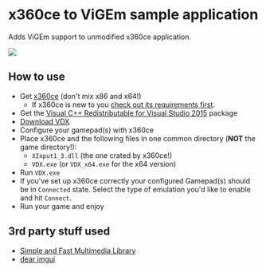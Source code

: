 # x360ce to ViGEm sample application
Adds ViGEm support to unmodified x360ce application.

![](https://lh3.googleusercontent.com/-hkVia9DAzRA/WagauZ7JsZI/AAAAAAAAAQ0/emEbEHo4PjMvkIzTvx9EPkabw34xlJbOwCHMYCw/s0/VDX_2017-08-31_16-18-32.png)

## How to use
- Get [x360ce](https://github.com/x360ce/x360ce#download) (don't mix x86 and x64!)
  - If x360ce is new to you [check out its requirements first](https://github.com/x360ce/x360ce#system-requirements).
- Get the [Visual C++ Redistributable for Visual Studio 2015](https://www.microsoft.com/en-us/download/details.aspx?id=48145) package
- [Download VDX](https://downloads.vigem.org/)
- Configure your gamepad(s) with x360ce
- Place x360ce and the following files in one common directory (**NOT** the game directory!):
  - `XInput1_3.dll` (the one crated by x360ce!)
  - `VDX.exe` (or `VDX_x64.exe` for the x64 version)
- Run `VDX.exe`
- If you've set up x360ce correctly your configured Gamepad(s) should be in `Connected` state. Select the type of emulation you'd like to enable and hit `Connect`.
- Run your game and enjoy

## 3rd party stuff used
 - [Simple and Fast Multimedia Library](https://www.sfml-dev.org/)
 - [dear imgui](https://github.com/ocornut/imgui)
